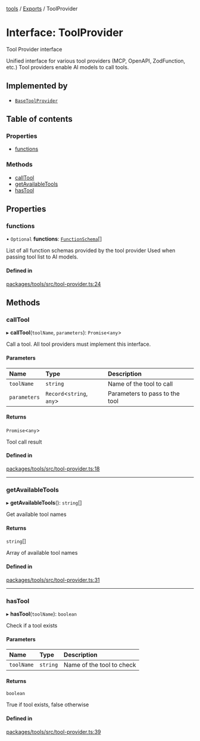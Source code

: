 <!-- 
 ⚠️  AUTO-GENERATED FILE - DO NOT EDIT MANUALLY
 This file is automatically generated by scripts/docs-generator.js
 To make changes, edit the source TypeScript files or update the generator script
-->

[tools](../../) / [Exports](../modules) / ToolProvider

# Interface: ToolProvider

Tool Provider interface

Unified interface for various tool providers (MCP, OpenAPI, ZodFunction, etc.)
Tool providers enable AI models to call tools.

## Implemented by

- [`BaseToolProvider`](../classes/BaseToolProvider)

## Table of contents

### Properties

- [functions](ToolProvider#functions)

### Methods

- [callTool](ToolProvider#calltool)
- [getAvailableTools](ToolProvider#getavailabletools)
- [hasTool](ToolProvider#hastool)

## Properties

### functions

• `Optional` **functions**: [`FunctionSchema`](FunctionSchema)[]

List of all function schemas provided by the tool provider
Used when passing tool list to AI models.

#### Defined in

[packages/tools/src/tool-provider.ts:24](https://github.com/woojubb/robota/blob/5bd96a2904022733c7e702c034c771ccfd668a44/packages/tools/src/tool-provider.ts#L24)

## Methods

### callTool

▸ **callTool**(`toolName`, `parameters`): `Promise`\<`any`\>

Call a tool. All tool providers must implement this interface.

#### Parameters

| Name | Type | Description |
| :------ | :------ | :------ |
| `toolName` | `string` | Name of the tool to call |
| `parameters` | `Record`\<`string`, `any`\> | Parameters to pass to the tool |

#### Returns

`Promise`\<`any`\>

Tool call result

#### Defined in

[packages/tools/src/tool-provider.ts:18](https://github.com/woojubb/robota/blob/5bd96a2904022733c7e702c034c771ccfd668a44/packages/tools/src/tool-provider.ts#L18)

___

### getAvailableTools

▸ **getAvailableTools**(): `string`[]

Get available tool names

#### Returns

`string`[]

Array of available tool names

#### Defined in

[packages/tools/src/tool-provider.ts:31](https://github.com/woojubb/robota/blob/5bd96a2904022733c7e702c034c771ccfd668a44/packages/tools/src/tool-provider.ts#L31)

___

### hasTool

▸ **hasTool**(`toolName`): `boolean`

Check if a tool exists

#### Parameters

| Name | Type | Description |
| :------ | :------ | :------ |
| `toolName` | `string` | Name of the tool to check |

#### Returns

`boolean`

True if tool exists, false otherwise

#### Defined in

[packages/tools/src/tool-provider.ts:39](https://github.com/woojubb/robota/blob/5bd96a2904022733c7e702c034c771ccfd668a44/packages/tools/src/tool-provider.ts#L39)
